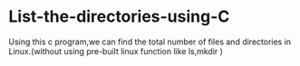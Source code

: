 # List-the-directories-using-C
Using this c program,we can find the total number of files and directories in Linux.(without using pre-built linux function like ls,mkdir )
